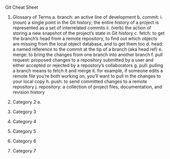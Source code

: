 Git Cheat Sheet

1. Glossary of Terms
  a. branch: an active line of development
  b. commit:
    i. (noun) a single point in the Git history; the entire history of a project is represented as a set of interrelated commits
    ii. (verb) the action of storing a new snapshot of the project’s state in Git history
  c. fetch: to get the branch’s head from a remote repository, to find out which objects are missing from the local object database, and        to get them too
  d. head: a named reference to the commit at the tip of a branch (aka head ref)
  e. merge: to bring the changes from one branch into another branch
  f. pull request: proposed changes to a repository submitted by a user and either accepted or rejected by a repostory’s collaborators
  g. pull: pulling a branch means to fetch it and merge it. for example, if someone edits a remote file you’re both working on, you’ll          want to pull in the changes to your local copy
  h. push: to send committed changes to a remote repository
  j. repository: a collection of project files, documentation, and revision history


2. Category 2
  a.

3. Category 3


4. Category 4


5. Category 5


6. Category 6


7. Category 7
